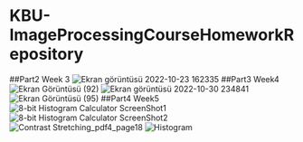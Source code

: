 # KBU-ImageProcessingCourseHomeworkRepository

##Part2 Week 3
![Ekran görüntüsü 2022-10-23 162335](https://user-images.githubusercontent.com/58027395/197394771-b16236c4-221b-49a5-84cf-bd9a2624a2ef.jpg)
##Part3 Week4
![Ekran Görüntüsü (92)](https://user-images.githubusercontent.com/58027395/198877838-5289b40e-b479-4693-8fe0-c2b041ea77a0.jpg)
![Ekran görüntüsü 2022-10-30 234841](https://user-images.githubusercontent.com/58027395/198900864-92511858-bd66-4e39-b46c-2d35274a5b6f.jpg)
![Ekran Görüntüsü (95)](https://user-images.githubusercontent.com/58027395/198900899-2c40b5cb-cba7-4e3a-9249-b20d7bd9e279.jpg)
##Part4 Week5
![8-bit Histogram Calculator ScreenShot1](https://user-images.githubusercontent.com/58027395/200180110-77e89b9f-68b5-4b70-a468-b5504d0c5818.jpg)
![8-bit Histogram Calculator ScreenShot2](https://user-images.githubusercontent.com/58027395/200180116-815a2aca-cdab-4664-849f-e09ae17da3b8.jpg)
![Contrast Stretching_pdf4_page18](https://user-images.githubusercontent.com/58027395/200180121-8242db0c-c57d-47ba-9caa-af3a5249f6ea.jpg)
![Histogram](https://user-images.githubusercontent.com/58027395/200189874-819f8938-00e7-4f86-8e37-a03ac789e8fe.jpg)
